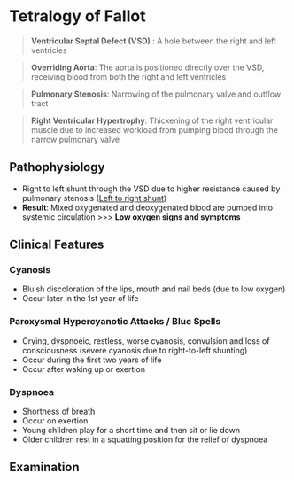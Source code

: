 # Tetralogy of Fallot

> **Ventricular Septal Defect (VSD)** : A hole between the right and left ventricles

> **Overriding Aorta**: The aorta is positioned directly over the VSD, receiving blood from both the right and left ventricles

> **Pulmonary Stenosis**: Narrowing of the pulmonary valve and outflow tract

> **Right Ventricular Hypertrophy**: Thickening of the right ventricular muscle due to increased workload from pumping blood through the narrow pulmonary valve

## Pathophysiology

- Right to left shunt through the VSD due to higher resistance caused by pulmonary stenosis ([Left to right shunt](/pediatrics/cvs/vsd#left-to-right-shunt))
- **Result**: Mixed oxygenated and deoxygenated blood are pumped into systemic circulation >>> **Low oxygen signs and symptoms**

## Clinical Features

### Cyanosis

- Bluish discoloration of the lips, mouth and nail beds (due to low oxygen)
- Occur later in the 1st year of life

### Paroxysmal Hypercyanotic Attacks / Blue Spells

- Crying, dyspnoeic, restless, worse cyanosis, convulsion and loss of consciousness (severe cyanosis due to right-to-left shunting)
- Occur during the first two years of life
- Occur after waking up or exertion

### Dyspnoea

- Shortness of breath
- Occur on exertion
- Young children play for a short time and then sit or lie down
- Older children rest in a squatting position for the relief of dyspnoea

## Examination
